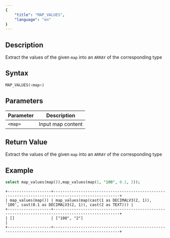 ```yaml
---
{
    "title": "MAP_VALUES",
    "language": "en"
}
---
```


## Description

Extract the values of the given `map` into an `ARRAY` of the corresponding type

## Syntax

```sql
MAP_VALUES(<map>)
```

## Parameters

| Parameter | Description |
| -- | -- |
| `<map>` | Input map content |

## Return Value

Extract the values of the given `map` into an `ARRAY` of the corresponding type

## Example

```sql
select map_values(map()),map_values(map(1, "100", 0.1, 2));
```

```text
+-------------------+---------------------------------------------------------------------------------------------------+
| map_values(map()) | map_values(map(cast(1 as DECIMALV3(2, 1)), '100', cast(0.1 as DECIMALV3(2, 1)), cast(2 as TEXT))) |
+-------------------+---------------------------------------------------------------------------------------------------+
| []                | ["100", "2"]                                                                                      |
+-------------------+---------------------------------------------------------------------------------------------------+
```
